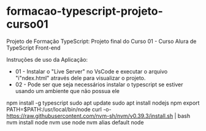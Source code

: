 # formacao-typescript-projeto-curso01
Projeto de Formação TypeScript: Projeto final do Curso 01 - Curso Alura de TypeScript Front-end

Instruções de uso da Aplicação:
* 01 - Instalar o "Live Server" no VsCode e executar o arquivo "i"ndex.html" através dele para visualizar o projeto.
* 02 - Pode ser que seja necessários instalar o typescript se estiver usando um ambiente que não possua ele

npm install -g typescript
sudo apt update
sudo apt install nodejs npm
export PATH=$PATH:/usr/local/bin/node
curl -o- https://raw.githubusercontent.com/nvm-sh/nvm/v0.39.3/install.sh | bash
nvm install node
nvm use node
nvm alias default node
